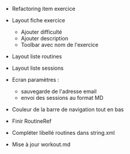 - Refactoring item exercice

- Layout fiche exercice
    - Ajouter difficulté 
    - Ajouter description
    - Toolbar avec nom de l'exercice

- Layout liste routines

- Layout liste sessions

- Ecran paramètres :
    - sauvegarde de l'adresse email
    - envoi des sessions au format MD

- Couleur de la barre de navigation tout en bas

- Finir RoutineRef
- Compléter libellé routines dans string.xml

- Mise à jour workout.md